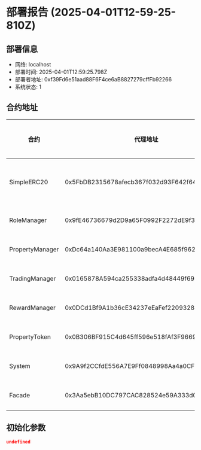 # 部署报告 (2025-04-01T12-59-25-810Z)

## 部署信息
- 网络: localhost
- 部署时间: 2025-04-01T12:59:25.798Z
- 部署者地址: 0xf39Fd6e51aad88F6F4ce6aB8827279cffFb92266
- 系统状态: 1

## 合约地址

| 合约 | 代理地址 | 实现地址 |
|------|----------|----------|
| SimpleERC20 | 0x5FbDB2315678afecb367f032d93F642f64180aa3 | 非代理合约 |
| RoleManager | 0x9fE46736679d2D9a65F0992F2272dE9f3c7fa6e0 | 未获取 |
| PropertyManager | 0xDc64a140Aa3E981100a9becA4E685f962f0cF6C9 | 未获取 |
| TradingManager | 0x0165878A594ca255338adfa4d48449f69242Eb8F | 未获取 |
| RewardManager | 0x0DCd1Bf9A1b36cE34237eEaFef220932846BCD82 | 未获取 |
| PropertyToken | 0x0B306BF915C4d645ff596e518fAf3F9669b97016 | 未获取 |
| System | 0x9A9f2CCfdE556A7E9Ff0848998Aa4a0CFD8863AE | 未获取 |
| Facade | 0x3Aa5ebB10DC797CAC828524e59A333d0A371443c | 未获取 |

## 初始化参数

```json
undefined
```
